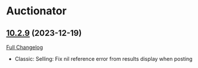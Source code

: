 # Auctionator

## [10.2.9](https://github.com/Auctionator/Auctionator/tree/10.2.9) (2023-12-19)
[Full Changelog](https://github.com/Auctionator/Auctionator/compare/10.2.8...10.2.9) 

- Classic: Selling: Fix nil reference error from results display when posting  
